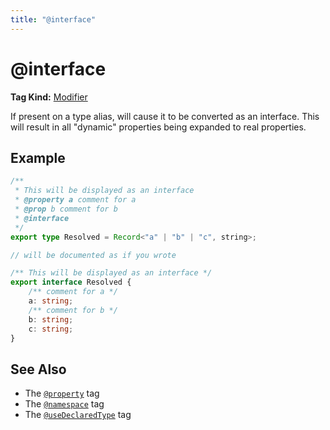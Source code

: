 ```yaml
---
title: "@interface"
---
```


# @interface

**Tag Kind:** [Modifier](../tags.md#modifier-tags)

If present on a type alias, will cause it to be converted as an interface. This
will result in all "dynamic" properties being expanded to real properties.

## Example

```ts
/**
 * This will be displayed as an interface
 * @property a comment for a
 * @prop b comment for b
 * @interface
 */
export type Resolved = Record<"a" | "b" | "c", string>;

// will be documented as if you wrote

/** This will be displayed as an interface */
export interface Resolved {
    /** comment for a */
    a: string;
    /** comment for b */
    b: string;
    c: string;
}
```

## See Also

- The [`@property`](property.md) tag
- The [`@namespace`](namespace.md) tag
- The [`@useDeclaredType`](useDeclaredType.md) tag
